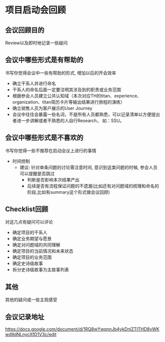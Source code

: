 # 项目启动会回顾

## 会议回顾目的
Review以及即时地记录一些疑问

## 会议中哪些形式是有帮助的

书写你觉得会议中一些有帮助的形式, 增加以后的开会效率

- 确立干系人并进行命名
- 干系人的命名后面一定要注明其涉及到的职责或业务范围
- 根据参会人员建立公共认知域（本次对应TH的titan、experience、organization、titan简历卡片等输出结果进行旅程的演练）
- 确立销售人员为客户展示的User Journey
- 会议中往往会暴露一些名词，不是所有人员都熟悉，可以记录清单以方便提出者进一步讲解或者不熟悉的人自行Research， 如：SSU。
  
## 会议中哪些形式是不喜欢的
书写你觉得一些不推荐在启动会议上进行的事情
- 时间控制
  - 建议: 针对单条问题的讨论需注意时间, 意识到这类问题的时候, 参会人员可以提醒是否跳过
    - 判断是否影响本次结果产出
    - 后续是否有流程保证问题的不遗漏(比如还有对问题域的梳理和命名的阶段,比如有summary这个形式做会议回顾)
  
## Checklist回顾
对这几点有疑问可以评论
- 确定项目的干系人 
- 确定业务期望与愿景 
- 确定对问题域的共同理解 
- 确定项目的当前情况和未来状态 
- 确定项目的业务范围
- 确定史诗级故事
- 拆分史诗级故事为主故事列表
  
## 其他

其他的疑问或一些主观感受

## 会议记录地址
https://docs.google.com/document/d/1RQ8wYwqnnJb4ykDnlZTITHD8vWKwd9dNLnycXfD1V3c/edit